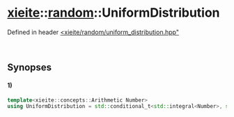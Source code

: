# [xieite](../../xieite.md)\:\:[random](../../random.md)\:\:UniformDistribution
Defined in header [<xieite/random/uniform_distribution.hpp"](../../../include/xieite/random/uniform_distribution.hpp)

&nbsp;

## Synopses
#### 1)
```cpp
template<xieite::concepts::Arithmetic Number>
using UniformDistribution = std::conditional_t<std::integral<Number>, std::conditional_t<std::same_as<Number, bool>, std::bernoulli_distribution, std::uniform_int_distribution<Number>>, std::uniform_real_distribution<Number>>;
```
